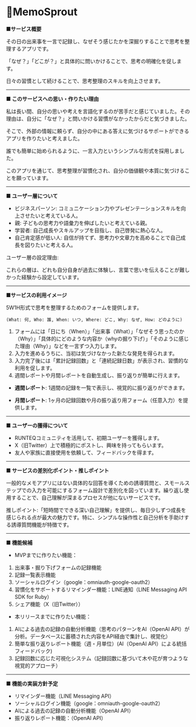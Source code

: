 # 🌱MemoSprout


**■サービス概要**

その日の出来事を一言で記録し、なぜそう感じたかを深掘りすることで思考を整理するアプリです。

「なぜ？」「どこが？」と具体的に問いかけることで、思考の明確化を促します。

日々の習慣として続けることで、思考整理のスキルを向上させます。

---

**■ このサービスへの思い・作りたい理由**

私は長い間、自分の思いや考えを言語化するのが苦手だと感じていました。その理由は、自分に「なぜ？」と問いかける習慣がなかったからだと気づきました。

そこで、外部の情報に頼らず、自分の中にある答えに気づけるサポートができるアプリを作りたいと考えました。

誰でも簡単に始められるように、一言入力というシンプルな形式を採用しました。

このアプリを通じて、思考整理が習慣化され、自分の価値観や本質に気づけることを願っています。

---

**■ ユーザー層について**

- ビジネスパーソン: コミュニケーション力やプレゼンテーションスキルを向上させたいと考えている人。
- 親: 子どもの思考力や語彙力を伸ばしたいと考えている親。
- 学習者: 自己成長やスキルアップを目指し、自己啓発に熱心な人。
- 自己肯定感が低い人: 自信が持てず、思考力や文章力を高めることで自己成長を図りたいと考える人。
 
ユーザー層の設定理由:

これらの層は、どれも自分自身が過去に体験し、言葉で思いを伝えることが難しかった経験から設定しています。

---

**■サービスの利用イメージ**

5W1H形式で思考を整理するためのフォームを提供します。

`(What: 何, Who: 誰, When: いつ, Where: どこ, Why: なぜ, How: どのように)`

1. フォームには「日にち（When）」「出来事（What）」「なぜそう思ったのか（Why）」「具体的にどのような内容か（whyの掘り下げ）」「そのように感じた理由（Why）」などを一言ずつ入力します。
2. 入力を進めるうちに、当初は気づけなかった新たな発見を得られます。
3. 入力完了後には「累計記録回数」と「連続記録日数」が表示され、習慣的な利用を促します。
4. 週間レポートや月間レポートを自動生成し、振り返りが簡単に行えます。

  - **週間レポート**: 1週間の記録を一覧で表示し、視覚的に振り返りができます。

  - **月間レポート**: 1ヶ月の記録回数や月の振り返り用フォーム（任意入力）を提供します。

---

**■ ユーザーの獲得について**

- RUNTEQコミュニティを活用して、初期ユーザーを獲得します。
- X（旧Twitter）上で積極的にポストし、興味を持ってもらいます。
- 友人や家族に直接使用を依頼して、フィードバックを得ます。

---

**■ サービスの差別化ポイント・推しポイント**

一般的なメモアプリにはない具体的な回答を導くための誘導質問と、スモールステップでの入力を可能にするフォーム設計で差別化を図っています。繰り返し使用することで、自己理解が深まるプロセスが他にないサービスです。

推しポイント:「短時間でできる深い自己理解」を提供し、毎日少しずつ成長を感じられる点が最大の魅力です。特に、シンプルな操作性と自己分析を手助けする誘導質問機能が特徴です。

---

**■ 機能候補**

- MVPまでに作りたい機能：
1. 出来事・掘り下げフォームの記録機能
2. 記録一覧表示機能
3. ソーシャルログイン（google：omniauth-google-oauth2）
4. 習慣化をサポートするリマインダー機能：LINE通知（LINE Messaging API SDK for Ruby）
5. シェア機能（X（旧Twitter））

- 本リリースまでに作りたい機能：
1. AIによる過去の記録の自動分析機能（思考のパターンをAI（OpenAI API）が分析。データベースに蓄積された内容をAPI経由で集計し、視覚化）
2. 簡単な振り返りレポート機能（週・月単位）(AI（OpenAI API）による統括フィードバック)
3. 記録回数に応じた可視化システム（記録回数に基づいて木や花が育つような視覚的アプローチ）


---

**■ 機能の実装方針予定**
- リマインダー機能（LINE Messaging API）
- ソーシャルログイン機能（google：omniauth-google-oauth2）
- AIによる過去の記録の自動分析機能（OpenAI API）
- 振り返りレポート機能：（OpenAI API）

